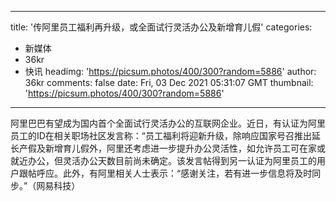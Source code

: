 
---
title: '传阿里员工福利再升级，或全面试行灵活办公及新增育儿假'
categories: 
 - 新媒体
 - 36kr
 - 快讯
headimg: 'https://picsum.photos/400/300?random=5886'
author: 36kr
comments: false
date: Fri, 03 Dec 2021 05:31:07 GMT
thumbnail: 'https://picsum.photos/400/300?random=5886'
---

<div>   
阿里巴巴有望成为国内首个全面试行灵活办公的互联网企业。近日，有认证为阿里员工的ID在相关职场社区发言称：“员工福利将迎新升级，除响应国家号召推出延长产假及新增育儿假外，阿里还考虑进一步提升办公灵活性，如允许员工可在家或就近办公，但灵活办公天数目前尚未确定。该发言帖得到另一认证为阿里员工的用户跟帖呼应。此外，有阿里相关人士表示：“感谢关注，若有进一步信息将及时同步。”（网易科技）  
</div>
            